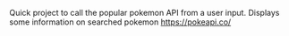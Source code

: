 Quick project to call the popular pokemon API from a user input.  Displays some information on searched pokemon https://pokeapi.co/
